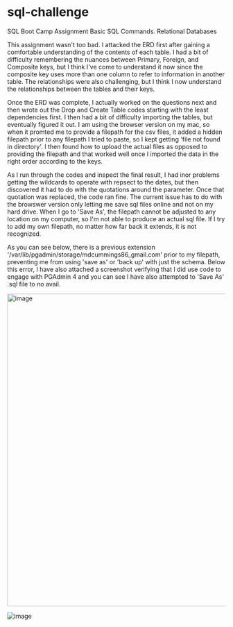 # sql-challenge
SQL Boot Camp Assignment
Basic SQL Commands. Relational Databases

This assignment wasn't too bad. I attacked the ERD first after gaining a comfortable understanding of the contents of each table. I had a bit of difficulty remembering the nuances between Primary, Foreign, and Composite keys, but I think I've come to understand it now since the composite key uses more than one column to refer to information in another table. The relationships were also challenging, but I think I now understand the relationships between the tables and their keys. 

Once the ERD was complete, I actually worked on the questions next and then wrote out the Drop and Create Table codes starting with the least dependencies first. I then had a bit of difficulty importing the tables, but eventually figured it out. I am using the browser version on my mac, so when it promted me to provide a filepath for the csv files, it added a hidden filepath prior to any filepath I tried to paste, so I kept getting 'file not found in directory'. I then found how to upload the actual files as opposed to providing the filepath and that worked well once I imported the data in the right order according to the keys. 

As I run through the codes and inspect the final result, I had inor problems getting the wildcards to operate with repsect to the dates, but then discovered it had to do with the quotations around the parameter. Once that quotation was replaced, the code ran fine. The current issue has to do with the browswer version only letting me save sql files online and not on my hard drive. When I go to 'Save As', the filepath cannot be adjusted to any location on my computer, so I'm not able to produce an actual sql file. If I try to add my own filepath, no matter how far back it extends, it is not recognized. 

As you can see below, there is a previous extension '/var/lib/pgadmin/storage/mdcummings86_gmail.com' prior to my filepath, preventing me from using 'save as' or 'back up' with just the schema. Below this error, I have also attached a screenshot verifying that I did use code to engage with PGAdmin 4 and you can see I have also attempted to 'Save As' .sql file to no avail. 

<img width="721" alt="image" src="https://github.com/MDCummings86/sql-challenge/assets/126340452/01bf1018-6a1b-4496-bb3a-5918559a5374">

![image](https://github.com/MDCummings86/sql-challenge/assets/126340452/cb0b5394-1fe6-4129-a94a-262dfe89596c)

